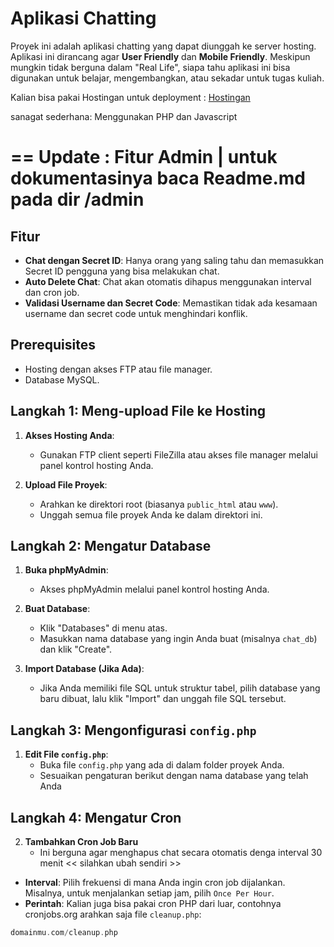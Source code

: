 # Aplikasi Chatting

Proyek ini adalah aplikasi chatting yang dapat diunggah ke server hosting. 
Aplikasi ini dirancang agar **User Friendly** dan **Mobile Friendly**. 
Meskipun mungkin tidak berguna dalam "Real Life", siapa tahu aplikasi ini bisa digunakan untuk belajar, mengembangkan, atau sekadar untuk tugas kuliah.

Kalian bisa pakai Hostingan untuk deployment : [Hostingan](https://hostingan.id) 

sanagat sederhana:
Menggunakan PHP dan Javascript

==
Update : Fitur Admin | untuk dokumentasinya baca Readme.md pada dir /admin
==
## Fitur

- **Chat dengan Secret ID**: Hanya orang yang saling tahu dan memasukkan Secret ID pengguna yang bisa melakukan chat.
- **Auto Delete Chat**: Chat akan otomatis dihapus menggunakan interval dan cron job.
- **Validasi Username dan Secret Code**: Memastikan tidak ada kesamaan username dan secret code untuk menghindari konflik.

## Prerequisites

- Hosting dengan akses FTP atau file manager.
- Database MySQL.

## Langkah 1: Meng-upload File ke Hosting

1. **Akses Hosting Anda**:
   - Gunakan FTP client seperti FileZilla atau akses file manager melalui panel kontrol hosting Anda.

2. **Upload File Proyek**:
   - Arahkan ke direktori root (biasanya `public_html` atau `www`).
   - Unggah semua file proyek Anda ke dalam direktori ini.

## Langkah 2: Mengatur Database

1. **Buka phpMyAdmin**:
   - Akses phpMyAdmin melalui panel kontrol hosting Anda.

2. **Buat Database**:
   - Klik "Databases" di menu atas.
   - Masukkan nama database yang ingin Anda buat (misalnya `chat_db`) dan klik "Create".

3. **Import Database (Jika Ada)**:
   - Jika Anda memiliki file SQL untuk struktur tabel, pilih database yang baru dibuat, lalu klik "Import" dan unggah file SQL tersebut.

## Langkah 3: Mengonfigurasi `config.php`

1. **Edit File `config.php`**:
   - Buka file `config.php` yang ada di dalam folder proyek Anda.
   - Sesuaikan pengaturan berikut dengan nama database yang telah Anda
 
## Langkah 4: Mengatur Cron
     
 2. **Tambahkan Cron Job Baru**
    - Ini berguna agar menghapus chat secara otomatis denga interval 30 menit << silahkan ubah sendiri >>

- **Interval**: Pilih frekuensi di mana Anda ingin cron job dijalankan. Misalnya, untuk menjalankan setiap jam, pilih `Once Per Hour`.
- **Perintah**: Kalian juga bisa pakai cron PHP dari luar, contohnya cronjobs.org arahkan saja file `cleanup.php`:

```php
domainmu.com/cleanup.php
